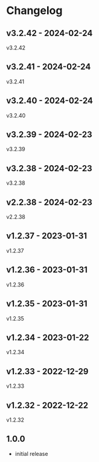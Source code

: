 # Changelog

## v3.2.42 - 2024-02-24

v3.2.42

## v3.2.41 - 2024-02-24

v3.2.41

## v3.2.40 - 2024-02-24

v3.2.40

## v3.2.39 - 2024-02-23

v3.2.39

## v3.2.38 - 2024-02-23

v3.2.38

## v2.2.38 - 2024-02-23

v2.2.38

## v1.2.37 - 2023-01-31

v1.2.37

## v1.2.36 - 2023-01-31

v1.2.36

## v1.2.35 - 2023-01-31

v1.2.35

## v1.2.34 - 2023-01-22

v1.2.34

## v1.2.33 - 2022-12-29

v1.2.33

## v1.2.32 - 2022-12-22

v1.2.32

## 1.0.0

- initial release
